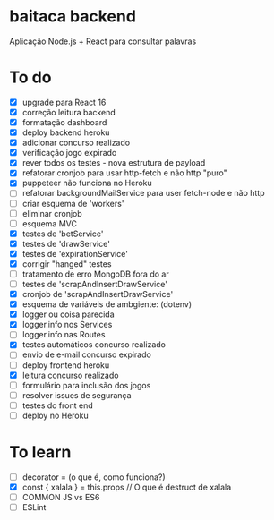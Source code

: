 # baitaca backend
Aplicação Node.js + React para consultar palavras

# To do
- [x] upgrade para React 16
- [x] correção leitura backend
- [x] formatação dashboard
- [x] deploy backend heroku
- [x] adicionar concurso realizado
- [x] verificação jogo expirado
- [x] rever todos os testes - nova estrutura de payload
- [x] refatorar cronjob para usar http-fetch e não http "puro"
- [x] puppeteer não funciona no Heroku
- [ ] refatorar backgroundMailService para user fetch-node e não http
- [ ] criar esquema de 'workers'
- [ ] eliminar cronjob
- [ ] esquema MVC
- [x] testes de 'betService'
- [x] testes de 'drawService'
- [x] testes de 'expirationService'
- [x] corrigir "hanged" testes
- [ ] tratamento de erro MongoDB fora do ar
- [ ] testes de 'scrapAndInsertDrawService'
- [x] cronjob de 'scrapAndInsertDrawService'
- [x] esquema de variáveis de ambgiente: (dotenv)
- [x] logger ou coisa parecida
- [x] logger.info nos Services
- [ ] logger.info nas Routes
- [x] testes automáticos concurso realizado
- [ ] envio de e-mail concurso expirado
- [ ] deploy frontend heroku
- [x] leitura concurso realizado
- [ ] formulário para inclusão dos jogos
- [ ] resolver issues de segurança
- [ ] testes do front end
- [ ] deploy no Heroku

# To learn
- [ ] decorator = (o que é, como funciona?)
- [X] const { xalala } = this.props // O que é destruct de xalala
- [ ] COMMON JS vs ES6
- [ ] ESLint
